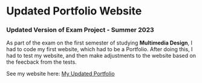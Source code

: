 # Updated Portfolio Website
### Updated Version of Exam Project - Summer 2023

As part of the exam on the first semester of studying **Multimedia Design**, I had to code my first website, which had to be a Portfolio. After doing this, I had to test my website, and then make adjustments to the website based on the feecback from the tests.

See my website here: [My Updated Portfolio](https://updated.sarahpeled.dk)



